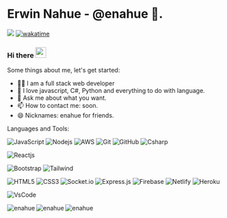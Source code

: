 # Erwin Nahue - @enahue 🚀.
![](https://komarev.com/ghpvc/?username=enahue&style=flat-square&color=efcf32&label=@enahue+Profile+Views)
[![wakatime](https://wakatime.com/badge/user/6134ec72-1714-49ac-b933-cf98c73e826c.svg)](https://wakatime.com/@6134ec72-1714-49ac-b933-cf98c73e826c)

### Hi there <img src="https://media.giphy.com/media/hvRJCLFzcasrR4ia7z/giphy.gif" width="25px">

Some things about me, let's get started:

- 🧑‍💻 I am a full stack web developer
- 🥰 I love javascript, C#, Python and everything to do with language.
- 💬 Ask me about what you want.
- 📫 How to contact me: soon.
- 😄 Nicknames: enahue for friends.

Languages and Tools:

![JavaScript](https://img.shields.io/badge/-JavaScript-black?style=flat-square&logo=javascript)
![Nodejs](https://img.shields.io/badge/-Nodejs-black?style=flat-square&logo=Node.js)
![AWS](https://img.shields.io/badge/-AWS-black?style=flat-square&logo=AWS)
![Git](https://img.shields.io/badge/-Git-black?style=flat-square&logo=git)
![GitHub](https://img.shields.io/badge/-GitHub-black?style=flat-square&logo=github)
![Csharp](https://img.shields.io/badge/-Csharp-black?style=flat-square&logo=csharp "Csharp")

![Reactjs](https://img.shields.io/badge/-React-black?style=flat-square&logo=react "Reactjs")

![Bootstrap](https://img.shields.io/badge/-Bootstrap-black?style=flat-square&logo=bootstrap)
![Tailwind](https://img.shields.io/badge/-Tailwind-black?style=flat-square&logo=tailwindcss)

![HTML5](https://img.shields.io/badge/-HTML5-black?style=flat-square&logo=html5)
![CSS3](https://img.shields.io/badge/-CSS3-black?style=flat-square&logo=css3&logoColor=blue)
![Socket.io](https://img.shields.io/badge/-Socket-black?style=flat-square&logo=socket.io)
![Express.js](https://img.shields.io/badge/-Express-black?style=flat-square&logo=express)
![Firebase](https://img.shields.io/badge/-Firebase-black?style=flat-square&logo=Firebase)
![Netlify](https://img.shields.io/badge/-Netlify-black?style=flat-square&logo=netlify)
![Heroku](https://img.shields.io/badge/-Heroku-black?style=flat-square&logo=heroku)

![VsCode](https://img.shields.io/badge/-VsCode-black?style=flat-square&logo=visual-studio-code&logoColor=blue "VsCode")

<p align="center">
<img align="left" src="https://github-readme-stats.vercel.app/api?username=enahue&show_icons=true&theme=tokyonight" alt="enahue" />
<img align="left" src="https://github-readme-stats.vercel.app/api/wakatime?username=enahue\&layout=compact&show_icons=true&theme=tokyonight" alt="enahue" />
<img align="left" src="https://github-readme-stats.vercel.app/api/top-langs/?username=anuraghazra&layout=compact&theme=tokyonight" alt="enahue" />

</p>


<!--
**enahue/enahue** is a ✨ _special_ ✨ repository because its `README.md` (this file) appears on your GitHub profile.
-->

